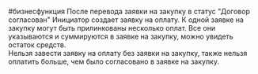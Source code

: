 #бизнесфункция 
После перевода заявки на закупку в статус "Договор согласован" Инициатор создает заявку на оплату. К одной заявке на закупку могут быть прилинкованы несколько оплат. Все они указываются и суммируются в заявке на закупку, можно увидеть остаток средств.  
Нельзя завести заявку на оплату без заявки на закупку, также нельзя оплатить больше, чем было согласовано в заявке на закупку.